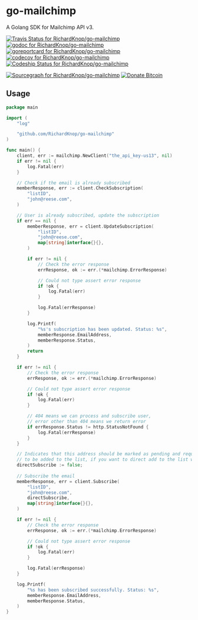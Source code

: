 # go-mailchimp

A Golang SDK for Mailchimp API v3.

[![Travis Status for RichardKnop/go-mailchimp](https://travis-ci.org/RichardKnop/go-mailchimp.svg?branch=master)](https://travis-ci.org/RichardKnop/go-mailchimp)
[![godoc for RichardKnop/go-mailchimp](https://godoc.org/github.com/nathany/looper?status.svg)](http://godoc.org/github.com/RichardKnop/go-mailchimp)
[![goreportcard for RichardKnop/go-mailchimp](https://goreportcard.com/badge/github.com/RichardKnop/go-mailchimp)](https://goreportcard.com/report/RichardKnop/go-mailchimp)
[![codecov for RichardKnop/go-mailchimp](https://codeship.com/projects/fdac3010-3acd-0134-e9c5-06456b66cf53/status?branch=master)](https://codeship.com/projects/166426)
[![Codeship Status for RichardKnop/go-mailchimp](https://app.codeship.com/projects/35dc5880-71a7-0133-ec05-06b1c29ec1d7/status?branch=master)](https://app.codeship.com/projects/116961)

[![Sourcegraph for RichardKnop/go-mailchimp](https://sourcegraph.com/github.com/RichardKnop/go-mailchimp/-/badge.svg)](https://sourcegraph.com/github.com/RichardKnop/go-mailchimp?badge)
[![Donate Bitcoin](https://img.shields.io/badge/donate-bitcoin-orange.svg)](https://richardknop.github.io/donate/)

## Usage

```go
package main

import (
	"log"

	"github.com/RichardKnop/go-mailchimp"
)

func main() {
	client, err := mailchimp.NewClient("the_api_key-us13", nil)
	if err != nil {
		log.Fatal(err)
	}

	// Check if the email is already subscribed
	memberResponse, err := client.CheckSubscription(
		"listID",
		"john@reese.com",
	)

	// User is already subscribed, update the subscription
	if err == nil {
		memberResponse, err = client.UpdateSubscription(
			"listID",
			"john@reese.com",
			map[string]interface{}{},
		)

		if err != nil {
			// Check the error response
			errResponse, ok := err.(*mailchimp.ErrorResponse)

			// Could not type assert error response
			if !ok {
				log.Fatal(err)
			}

			log.Fatal(errResponse)
		}

		log.Printf(
			"%s's subscription has been updated. Status: %s",
			memberResponse.EmailAddress,
			memberResponse.Status,
		)
		return
	}

	if err != nil {
		// Check the error response
		errResponse, ok := err.(*mailchimp.ErrorResponse)

		// Could not type assert error response
		if !ok {
			log.Fatal(err)
		}

		// 404 means we can process and subscribe user,
		// error other than 404 means we return error
		if errResponse.Status != http.StatusNotFound {
			log.Fatal(errResponse)
		}
	}

	// Indicates that this address should be marked as pending and request a confirmation for the user
	// to be added to the list, if you want to direct add to the list without confirmation set to true.
	directSubscribe := false; 
	
	// Subscribe the email
	memberResponse, err = client.Subscribe(
		"listID",
		"john@reese.com",
		directSubscribe,
		map[string]interface{}{},
	)

	if err != nil {
		// Check the error response
		errResponse, ok := err.(*mailchimp.ErrorResponse)

		// Could not type assert error response
		if !ok {
			log.Fatal(err)
		}

		log.Fatal(errResponse)
	}

	log.Printf(
		"%s has been subscribed successfully. Status: %s",
		memberResponse.EmailAddress,
		memberResponse.Status,
	)
}
```
